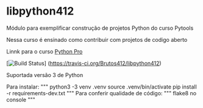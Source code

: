 # libpython412
Módulo para exemplificar construção de projetos Python do curso Pytools

Nessa curso é ensinado como contribuir com projetos de codigo aberto

Linnk para o curso [Python Pro](https://www.python.pro.com.br)

[![Build Status](https://travis-ci.org/Brutos412/libpython412.svg?branch=main)]
(https://travis-ci.org/Brutos412/libpython412)

Suportada versão 3 de Python

Para instalar:
"""
python3 -3 venv .venv
source .venv/bin/activate
pip install -r requirements-dev.txt
"""
Para conferir qualidade de código:
"""
flake8 no console 
"""



